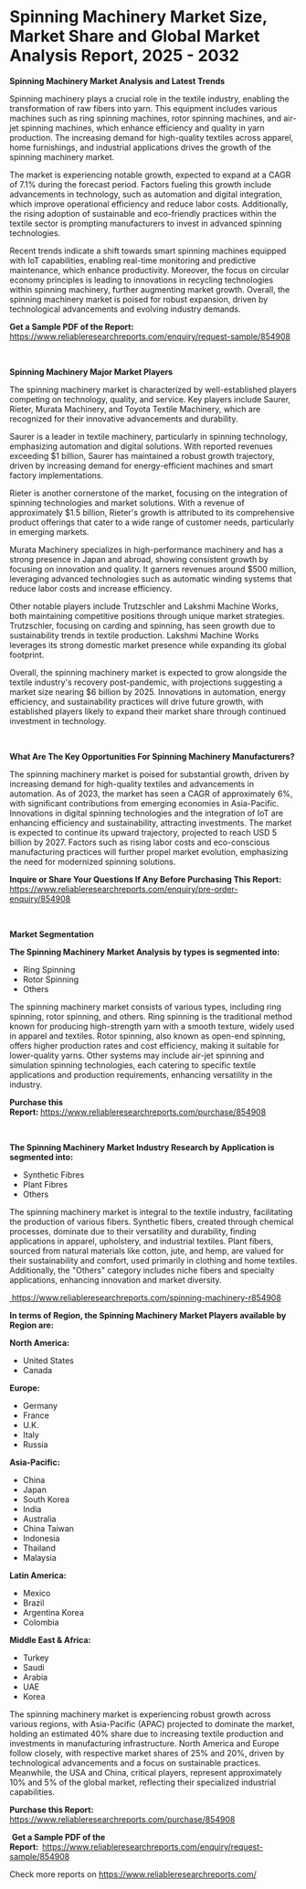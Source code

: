 <p><h1>Spinning Machinery Market Size, Market Share and Global Market Analysis Report, 2025 - 2032</h1></p><p><strong>Spinning Machinery Market Analysis and Latest Trends</strong></p>
<p><p>Spinning machinery plays a crucial role in the textile industry, enabling the transformation of raw fibers into yarn. This equipment includes various machines such as ring spinning machines, rotor spinning machines, and air-jet spinning machines, which enhance efficiency and quality in yarn production. The increasing demand for high-quality textiles across apparel, home furnishings, and industrial applications drives the growth of the spinning machinery market.</p><p>The market is experiencing notable growth, expected to expand at a CAGR of 7.1% during the forecast period. Factors fueling this growth include advancements in technology, such as automation and digital integration, which improve operational efficiency and reduce labor costs. Additionally, the rising adoption of sustainable and eco-friendly practices within the textile sector is prompting manufacturers to invest in advanced spinning technologies.</p><p>Recent trends indicate a shift towards smart spinning machines equipped with IoT capabilities, enabling real-time monitoring and predictive maintenance, which enhance productivity. Moreover, the focus on circular economy principles is leading to innovations in recycling technologies within spinning machinery, further augmenting market growth. Overall, the spinning machinery market is poised for robust expansion, driven by technological advancements and evolving industry demands.</p></p>
<p><strong>Get a Sample PDF of the Report:&nbsp;</strong> <a href="https://www.reliableresearchreports.com/enquiry/request-sample/854908?utm_campaign=3012&utm_medium=2&utm_source=Github&utm_content=ia&utm_term=08042025&utm_id=spinning-machinery">https://www.reliableresearchreports.com/enquiry/request-sample/854908</a></p>
<p>&nbsp;</p>
<p><strong>Spinning Machinery Major Market Players</strong></p>
<p><p>The spinning machinery market is characterized by well-established players competing on technology, quality, and service. Key players include Saurer, Rieter, Murata Machinery, and Toyota Textile Machinery, which are recognized for their innovative advancements and durability.</p><p>Saurer is a leader in textile machinery, particularly in spinning technology, emphasizing automation and digital solutions. With reported revenues exceeding $1 billion, Saurer has maintained a robust growth trajectory, driven by increasing demand for energy-efficient machines and smart factory implementations.</p><p>Rieter is another cornerstone of the market, focusing on the integration of spinning technologies and market solutions. With a revenue of approximately $1.5 billion, Rieter's growth is attributed to its comprehensive product offerings that cater to a wide range of customer needs, particularly in emerging markets.</p><p>Murata Machinery specializes in high-performance machinery and has a strong presence in Japan and abroad, showing consistent growth by focusing on innovation and quality. It garners revenues around $500 million, leveraging advanced technologies such as automatic winding systems that reduce labor costs and increase efficiency.</p><p>Other notable players include Trutzschler and Lakshmi Machine Works, both maintaining competitive positions through unique market strategies. Trutzschler, focusing on carding and spinning, has seen growth due to sustainability trends in textile production. Lakshmi Machine Works leverages its strong domestic market presence while expanding its global footprint.</p><p>Overall, the spinning machinery market is expected to grow alongside the textile industry's recovery post-pandemic, with projections suggesting a market size nearing $6 billion by 2025. Innovations in automation, energy efficiency, and sustainability practices will drive future growth, with established players likely to expand their market share through continued investment in technology.</p></p>
<p>&nbsp;</p>
<p><strong>What Are The Key Opportunities For Spinning Machinery Manufacturers?</strong></p>
<p><p>The spinning machinery market is poised for substantial growth, driven by increasing demand for high-quality textiles and advancements in automation. As of 2023, the market has seen a CAGR of approximately 6%, with significant contributions from emerging economies in Asia-Pacific. Innovations in digital spinning technologies and the integration of IoT are enhancing efficiency and sustainability, attracting investments. The market is expected to continue its upward trajectory, projected to reach USD 5 billion by 2027. Factors such as rising labor costs and eco-conscious manufacturing practices will further propel market evolution, emphasizing the need for modernized spinning solutions.</p></p>
<p><strong>Inquire or Share Your Questions If Any Before Purchasing This Report:</strong> <a href="https://www.reliableresearchreports.com/enquiry/pre-order-enquiry/854908?utm_campaign=3012&utm_medium=2&utm_source=Github&utm_content=ia&utm_term=08042025&utm_id=spinning-machinery">https://www.reliableresearchreports.com/enquiry/pre-order-enquiry/854908</a></p>
<p>&nbsp;</p>
<p><strong>Market Segmentation</strong></p>
<p><strong>The Spinning Machinery Market Analysis by types is segmented into:</strong></p>
<p><ul><li>Ring Spinning</li><li>Rotor Spinning</li><li>Others</li></ul></p>
<p><p>The spinning machinery market consists of various types, including ring spinning, rotor spinning, and others. Ring spinning is the traditional method known for producing high-strength yarn with a smooth texture, widely used in apparel and textiles. Rotor spinning, also known as open-end spinning, offers higher production rates and cost efficiency, making it suitable for lower-quality yarns. Other systems may include air-jet spinning and simulation spinning technologies, each catering to specific textile applications and production requirements, enhancing versatility in the industry.</p></p>
<p><strong>Purchase this Report:&nbsp;</strong><a href="https://www.reliableresearchreports.com/purchase/854908?utm_campaign=3012&utm_medium=2&utm_source=Github&utm_content=ia&utm_term=08042025&utm_id=spinning-machinery">https://www.reliableresearchreports.com/purchase/854908</a></p>
<p>&nbsp;</p>
<p><strong>The Spinning Machinery Market Industry Research by Application is segmented into:</strong></p>
<p><ul><li>Synthetic Fibres</li><li>Plant Fibres</li><li>Others</li></ul></p>
<p><p>The spinning machinery market is integral to the textile industry, facilitating the production of various fibers. Synthetic fibers, created through chemical processes, dominate due to their versatility and durability, finding applications in apparel, upholstery, and industrial textiles. Plant fibers, sourced from natural materials like cotton, jute, and hemp, are valued for their sustainability and comfort, used primarily in clothing and home textiles. Additionally, the "Others" category includes niche fibers and specialty applications, enhancing innovation and market diversity.</p></p>
<p><a href="https://www.reliableresearchreports.com/spinning-machinery-r854908?utm_campaign=3012&utm_medium=2&utm_source=Github&utm_content=ia&utm_term=08042025&utm_id=spinning-machinery">&nbsp;https://www.reliableresearchreports.com/spinning-machinery-r854908</a></p>
<p><strong>In terms of Region, the Spinning Machinery Market Players available by Region are:</strong></p>
<p>
    <p> <strong> North America: </strong>
        <ul>
            <li>United States</li>
            <li>Canada</li>
        </ul>
        </p> 
    <p> <strong> Europe: </strong>
        <ul>
            <li>Germany</li>
            <li>France</li>
            <li>U.K.</li>
            <li>Italy</li>
            <li>Russia</li>
        </ul>
        </p> 
    <p> <strong> Asia-Pacific: </strong>
        <ul>
            <li>China</li>
            <li>Japan</li>
            <li>South Korea</li>
            <li>India</li>
            <li>Australia</li>
            <li>China Taiwan</li>
            <li>Indonesia</li>
            <li>Thailand</li>
            <li>Malaysia</li>
        </ul>
        </p> 
    <p> <strong> Latin America: </strong>
        <ul>
            <li>Mexico</li>
            <li>Brazil</li>
            <li>Argentina Korea</li>
            <li>Colombia</li>
        </ul>
        </p> 
    <p> <strong> Middle East & Africa: </strong>
        <ul>
            <li>Turkey</li>
            <li>Saudi</li>
            <li>Arabia</li>
            <li>UAE</li>
            <li>Korea</li>
        </ul>
    </p>
    </p>
<p><p>The spinning machinery market is experiencing robust growth across various regions, with Asia-Pacific (APAC) projected to dominate the market, holding an estimated 40% share due to increasing textile production and investments in manufacturing infrastructure. North America and Europe follow closely, with respective market shares of 25% and 20%, driven by technological advancements and a focus on sustainable practices. Meanwhile, the USA and China, critical players, represent approximately 10% and 5% of the global market, reflecting their specialized industrial capabilities.</p></p>
<p><strong>Purchase this Report: </strong><a href="https://www.reliableresearchreports.com/purchase/854908?utm_campaign=3012&utm_medium=2&utm_source=Github&utm_content=ia&utm_term=08042025&utm_id=spinning-machinery">https://www.reliableresearchreports.com/purchase/854908</a></p>
<p>&nbsp;<strong>Get a Sample PDF of the Report:&nbsp;&nbsp;</strong><a href="https://www.reliableresearchreports.com/enquiry/request-sample/854908?utm_campaign=3012&utm_medium=2&utm_source=Github&utm_content=ia&utm_term=08042025&utm_id=spinning-machinery">https://www.reliableresearchreports.com/enquiry/request-sample/854908</a></p>
<p><strong></strong></p>
<p>Check more reports on <a href="https://www.reliableresearchreports.com/?utm_campaign=3012&utm_medium=2&utm_source=Github&utm_content=ia&utm_term=08042025&utm_id=spinning-machinery">https://www.reliableresearchreports.com/</a></p>